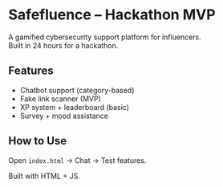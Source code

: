 # Safefluence – Hackathon MVP

A gamified cybersecurity support platform for influencers.  
Built in 24 hours for a hackathon.

## Features
- Chatbot support (category-based)
- Fake link scanner (MVP)
- XP system + leaderboard (basic)
- Survey + mood assistance

## How to Use
Open `index.html` → Chat → Test features.

Built with HTML + JS.

